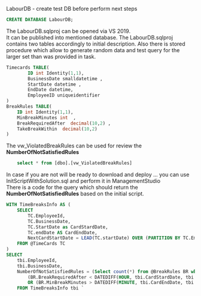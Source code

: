 LabourDB - create test DB before perform next steps
```sql
CREATE DATABASE LabourDB;
```
The LabourDB.sqlproj can be opened via VS 2019.</br>
It can be published into mentioned database.
The LabourDB.sqlproj contains two tables accordingly to initial description. Also there is stored procedure which allow to generate random data and test query for the larger set than was provided in task.
```sql
Timecards TABLE(	
		ID int Identity(1,1),	
		BusinessDate smalldatetime ,
		StartDate datetime ,
		EndDate datetime,
		EmployeeID uniqueidentifier  	
)
BreakRules TABLE(	
	ID int Identity(1,1),	
	MinBreakMinutes int  ,
	BreakRequiredAfter  decimal(10,2) ,
	TakeBreakWithin  decimal(10,2) 
)
```

The vw_ViolatedBreakRules can be used for review the **NumberOfNotSatisfiedRules**
```sql
    select * from [dbo].[vw_ViolatedBreakRules]
```

In case if you are not will be ready to download and deploy ... you can use InitScriptWithSolution.sql and perform it in ManagementStudio</br>
There is a code for the query which should return the **NumberOfNotSatisfiedRules** based on the initial script.

```sql
WITH TimeBreaksInfo AS (
    SELECT 
        TC.EmployeeId,
        TC.BusinessDate,
		TC.StartDate as CardStardDate,
        TC.endDate AS CardEndDate,
        NextCardStartDate = LEAD(TC.startDate) OVER (PARTITION BY TC.EmployeeId ORDER BY TC.BusinessDate ASC, TC.startDate ASC)
    FROM @TimeCards TC
) 
SELECT 
    tbi.EmployeeId,
    tbi.BusinessDate,
	NumberOfNotSatisfiedRules = (Select count(*) from @BreakRules BR where 
        (BR.BreakRequiredAfter < DATEDIFF(HOUR, tbi.CardStardDate, tbi.NextCardStartDate))
        OR (BR.MinBreakMinutes > DATEDIFF(MINUTE, tbi.CardEndDate, tbi.NextCardStartDate)))
	FROM TimeBreaksInfo tbi `
```
